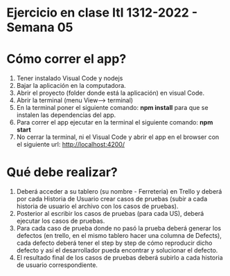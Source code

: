 # Ejercicio en clase ItI 1312-2022 - Semana 05

# Cómo correr el app?

1. Tener instalado Visual Code y nodejs
2. Bajar la aplicación en la computadora.
3. Abrir el proyecto (folder donde está la aplicación) en visual Code.
4. Abrir la terminal (menu View--> terminal)
5. En la terminal poner el siguiente comando: **npm install** para que se instalen las dependencias del app.
6. Para correr el app ejecutar en la terminal el siguiente comando: **npm start**
7. No cerrar la terminal, ni el Visual Code y abrir el app en el browser con el siguiente url: [http://localhost:4200/](http://localhost:4200/)


# Qué debe realizar?
1. Deberá acceder a su tablero (su nombre - Ferreteria) en Trello y deberá por cada Historia de Usuario crear casos de pruebas (subir a cada historia de usuario el archivo con los casos de pruebas).
2. Posterior al escribir los casos de pruebas (para cada US), deberá ejecutar los casos de pruebas.
3. Para cada caso de prueba donde no pasó la prueba deberá generar los defectos (en trello, en el mismo tablero hacer una columna de Defects), cada defecto deberá tener el step by step de cómo reproducir dicho defecto y así el desarrollador pueda encontrar y solucionar el defecto.
4. El resultado final de los casos de pruebas deberá subirlo a cada historia de usuario correspondiente.
